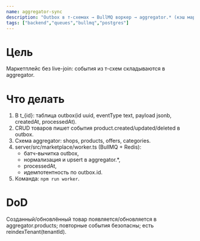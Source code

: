 ```yaml
---
name: aggregator-sync
description: "Outbox в т-схемах → BullMQ воркер → aggregator.* (кэш маркетплейса) с идемпотентностью."
tags: ["backend","queues","bullmq","postgres"]
---
```


# Цель
Маркетплейс без live-join: события из т-схем складываются в aggregator.

# Что делать
1) В t_{id}: таблица outbox(id uuid, eventType text, payload jsonb, createdAt, processedAt).
2) CRUD товаров пишет события product.created/updated/deleted в outbox.
3) Схема aggregator: shops, products, offers, categories.
4) server/src/marketplace/worker.ts (BullMQ + Redis):
   - батч-вычитка outbox,
   - нормализация и upsert в aggregator.*,
   - processedAt,
   - идемпотентность по outbox.id.
5) Команда: `npm run worker`.

# DoD
Созданный/обновлённый товар появляется/обновляется в aggregator.products; повторные события безопасны; есть reindexTenant(tenantId).
